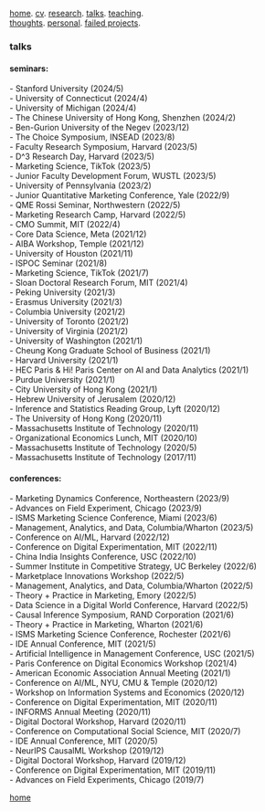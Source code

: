 [home](./). [cv](./assets/files/CV.pdf). [research](./research.md). [talks](./talk.md). [teaching](./teaching.md). <br/>
[thoughts](./thought.md). [personal](./hobby.md). [failed projects](./failed.md).

### talks

#### seminars:

\- Stanford University (2024/5)<br/>
\- University of Connecticut (2024/4)<br/>
\- University of Michigan (2024/4)<br/>
\- The Chinese University of Hong Kong, Shenzhen (2024/2)<br/>
\- Ben-Gurion University of the Negev (2023/12)<br/>
\- The Choice Symposium, INSEAD (2023/8)<br/>
\- Faculty Research Symposium, Harvard (2023/5)<br/>
\- D^3 Research Day, Harvard (2023/5)<br/>
\- Marketing Science, TikTok (2023/5)<br/>
\- Junior Faculty Development Forum, WUSTL (2023/5)<br/>
\- University of Pennsylvania (2023/2)<br/>
\- Junior Quantitative Marketing Conference, Yale (2022/9)<br/>
\- QME Rossi Seminar, Northwestern (2022/5)<br/>
\- Marketing Research Camp, Harvard (2022/5)<br/>
\- CMO Summit, MIT (2022/4)<br/>
\- Core Data Science, Meta (2021/12)<br/>
\- AIBA Workshop, Temple (2021/12)<br/>
\- University of Houston (2021/11)<br/>
\- ISPOC Seminar (2021/8)<br/>
\- Marketing Science, TikTok (2021/7)<br/>
\- Sloan Doctoral Research Forum, MIT (2021/4)<br/>
\- Peking University (2021/3)<br/>
\- Erasmus University (2021/3)<br/>
\- Columbia University (2021/2)<br/>
\- University of Toronto (2021/2)<br/>
\- University of Virginia (2021/2)<br/>
\- University of Washington (2021/1)<br/>
\- Cheung Kong Graduate School of Business (2021/1)<br/>
\- Harvard University (2021/1)<br/>
\- HEC Paris & Hi! Paris Center on AI and Data Analytics (2021/1)<br/>
\- Purdue University (2021/1)<br/>
\- City University of Hong Kong (2021/1)<br/>
\- Hebrew University of Jerusalem (2020/12)<br/>
\- Inference and Statistics Reading Group, Lyft (2020/12)<br/>
\- The University of Hong Kong (2020/11)<br/>
\- Massachusetts Institute of Technology (2020/11)<br/>
\- Organizational Economics Lunch, MIT (2020/10)<br/>
\- Massachusetts Institute of Technology (2020/5)<br/>
\- Massachusetts Institute of Technology (2017/11)<br/>

#### conferences:

\- Marketing Dynamics Conference, Northeastern (2023/9)<br/>
\- Advances on Field Experiment, Chicago (2023/9)<br/>
\- ISMS Marketing Science Conference, Miami (2023/6)<br/>
\- Management, Analytics, and Data, Columbia/Wharton (2023/5)<br/>
\- Conference on AI/ML, Harvard (2022/12)<br/>
\- Conference on Digital Experimentation, MIT (2022/11)<br/>
\- China India Insights Conference, USC (2022/10)<br/>
\- Summer Institute in Competitive Strategy, UC Berkeley (2022/6)<br/>
\- Marketplace Innovations Workshop (2022/5)<br/>
\- Management, Analytics, and Data, Columbia/Wharton (2022/5)<br/>
\- Theory + Practice in Marketing, Emory (2022/5)<br/>
\- Data Science in a Digital World Conference, Harvard (2022/5)<br/>
\- Causal Inference Symposium, RAND Corporation (2021/6)<br/>
\- Theory + Practice in Marketing, Wharton (2021/6)<br/>
\- ISMS Marketing Science Conference, Rochester (2021/6)<br/>
\- IDE Annual Conference, MIT (2021/5)<br/>
\- Artificial Intelligence in Management Conference, USC (2021/5)<br/>
\- Paris Conference on Digital Economics Workshop (2021/4)<br/>
\- American Economic Association Annual Meeting (2021/1)<br/>
\- Conference on AI/ML, NYU, CMU & Temple (2020/12)<br/>
\- Workshop on Information Systems and Economics (2020/12)<br/>
\- Conference on Digital Experimentation, MIT (2020/11)<br/>
\- INFORMS Annual Meeting (2020/11)<br/>
\- Digital Doctoral Workshop, Harvard (2020/11)<br/>
\- Conference on Computational Social Science, MIT (2020/7)<br/>
\- IDE Annual Conference, MIT (2020/5)<br/>
\- NeurIPS CausalML Workshop (2019/12)<br/>
\- Digital Doctoral Workshop, Harvard (2019/12)<br/>
\- Conference on Digital Experimentation, MIT (2019/11)<br/>
\- Advances on Field Experiments, Chicago (2019/7)<br/>

[home](./)

<!-- <ins>On the "science" and "engineering" type of research in business schools</ins>
Broadly speaking, I think there are two main flavors in the type of research conducted in business schools. I call them the "science" and "engineering" type. The "science" type solves intellectual puzzles, the purpose is to understand and explain. The "engineering" type provides solution to practical problems and can be implemented to show a real business impact. A good "science" type of research doesn't need to have a direct application, similarly, a good "engineering" type of research may not have a conceptual breakthrough. 
<ins>On my frustration with English dictionaries</ins>
They do two things that frustrate me. They either explain a world I don't know with another word that I don't know, or even worse, they explain a word with itself. I didn't know it is possible to bootstrap in languages? I was looking up the word _vexatious_ on Webster dictionary the other day and it says _causing vexation_, still don't know what it means. Then I search for _vexation_ it says _the quality or state of being vexed_. Really? I felt annoyed and still don't know what vexed means till this day. --> 


